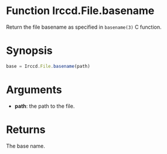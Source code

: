 # Function Irccd.File.basename

Return the file basename as specified in `basename(3)` C function.

# Synopsis

```javascript
base = Irccd.File.basename(path)
```

# Arguments

  - **path**: the path to the file.

# Returns

The base name.
